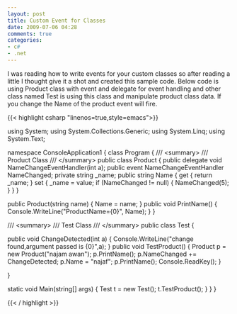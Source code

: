 ```yaml
---
layout: post
title: Custom Event for Classes
date: 2009-07-06 04:28
comments: true
categories:
- c#
- .net
---
```

I was reading how to write events for your custom classes so after reading a little I thought give it a shot and created this sample code. Below code is using Product class with event and delegate for event handling and other class named Test is using this class and manipulate product class data. If you change the Name of the product event will fire.

{{< highlight csharp  "linenos=true,style=emacs">}}

using System;
using System.Collections.Generic;
using System.Linq;
using System.Text;

namespace ConsoleApplication1
{
class Program
{
/// &lt;summary&gt;
/// Product Class
/// &lt;/summary&gt;
public class Product
{
public delegate void NameChangeEventHandler(int a);
public event NameChangeEventHandler NameChanged;
private string _name;
public string Name
{
get
{
return _name;
}
set
{
_name = value;
if (NameChanged != null)
{
NameChanged(5);
}
}
}

public Product(string name)
{
Name = name;
}
public void PrintName()
{
Console.WriteLine("ProductName={0}", Name);
}
}

/// &lt;summary&gt;
/// Test Class
/// &lt;/summary&gt;
public class Test
{

public void ChangeDetected(int a)
{
Console.WriteLine("change found,argument passed is {0}",a);
}
public void TestProduct()
{
Product p = new Product("najam awan");
p.PrintName();
p.NameChanged += ChangeDetected;
p.Name = "najaf";
p.PrintName();
Console.ReadKey();
}

}

static void Main(string[] args)
{
Test t = new Test();
t.TestProduct();
}
}
}

{{< / highlight >}}
